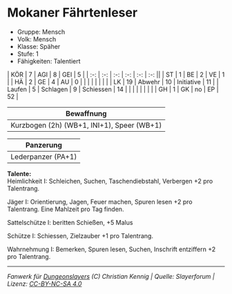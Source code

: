 # Mokaner Fährtenleser  
- Gruppe: Mensch  
- Volk: Mensch  
- Klasse: Späher  
- Stufe: 1  
- Fähigkeiten: Talentiert  


| KÖR    | 7  | AGI      | 8  | GEI        | 5  |
| :-: | :-: | :-: | :-: | :-: | :-: ||
| ST     | 1  | BE       | 2  | VE         | 1  |
| HÄ     | 2  | GE       | 4  | AU         | 0  |
|        |    |          |    |            |    |
| LK     | 19 | Abwehr   | 10 | Initiative | 11 |
| Laufen | 5  | Schlagen | 9  | Schiessen  | 14 |
|        |    |          |    |            |    |
| GH     | 1  | GK       | no | EP         | 52 |


| Bewaffnung |
| --- |
| Kurzbogen (2h) (WB+1, INI+1), Speer (WB+1) |


| Panzerung |
| --- |
| Lederpanzer (PA+1) |


**Talente:**  
Heimlichkeit I: Schleichen, Suchen, Taschendiebstahl, Verbergen +2 pro Talentrang.

Jäger I: Orientierung, Jagen, Feuer machen, Spuren lesen +2 pro Talentrang. Eine Mahlzeit pro Tag finden.

Sattelschütze I: beritten Schießen, +5 Malus

Schütze I: Schiessen, Zielzauber +1 pro Talentrang.

Wahrnehmung I: Bemerken, Spuren lesen, Suchen, Inschrift entziffern +2 pro Talentrang.





___
*Fanwerk für [Dungeonslayers](https://www.dungeonslayers.net/) (C) Christian Kennig | Quelle: Slayerforum | Lizenz: [CC-BY-NC-SA 4.0](https://creativecommons.org/licenses/by-nc-sa/4.0/deed.de)*